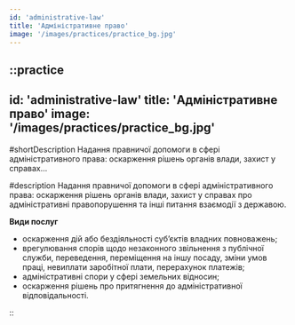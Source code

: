 ```yaml
---
id: 'administrative-law'
title: 'Адміністративне право'
image: '/images/practices/practice_bg.jpg'
---
```

::practice
---
id: 'administrative-law'
title: 'Адміністративне право'
image: '/images/practices/practice_bg.jpg'
---

#shortDescription
Надання правничої допомоги в сфері адміністративного права: оскарження рішень органів влади, захист у справах...

#description
Надання правничої допомоги в сфері адміністративного права: оскарження рішень органів влади, захист у справах про адміністративні правопорушення та інші питання взаємодії з державою.

**Види послуг**
- оскарження дій або бездіяльності суб’єктів владних повноважень;
- врегулювання спорів щодо незаконного звільнення з публічної служби, переведення, переміщення на іншу посаду, зміни умов праці, невиплати заробітної плати, перерахунок платежів;
- адміністративні спори у сфері земельних відносин;
- оскарження рішень про притягнення до адміністративної відповідальності.

::
